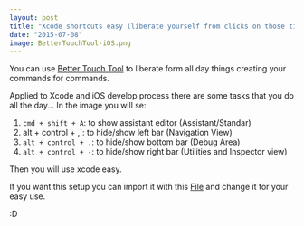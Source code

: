 ```yaml
---
layout: post
title: "Xcode shortcuts easy (liberate yourself from clicks on those tinny horrible buttons forever )"
date: "2015-07-08"
image: BetterTouchTool-iOS.png
---
```


You can use [Better Touch Tool](http://www.bettertouchtool.net/) to liberate form all day things creating your commands for commands.

Applied to Xcode and iOS develop process there are some tasks that you do all the day...
In the image you will se:

1. `cmd + shift + A`: to show assistant editor (Assistant/Standar)
2. alt + control + ,`: to hide/show left bar (Navigation View) 
3. `alt + control + .`: to hide/show bottom bar (Debug Area)
4. `alt + control + -`: to hide/show right bar (Utilities and Inspector view)

Then you will use xcode easy.

If you want this setup you can import it with this [File](/assets/BetterTouchTool-Developer.btt) and change it for your easy use.

:D